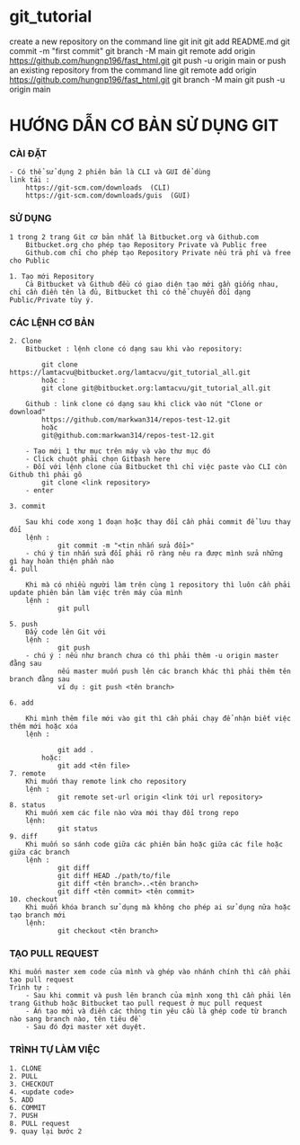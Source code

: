 # git_tutorial
create a new repository on the command line
git init
git add README.md
git commit -m "first commit"
git branch -M main
git remote add origin https://github.com/hungnp196/fast_html.git
git push -u origin main
or push an existing repository from the command line
git remote add origin https://github.com/hungnp196/fast_html.git
git branch -M main
git push -u origin main

#     HƯỚNG DẪN CƠ BẢN SỬ DỤNG GIT           #

### CÀI ĐẶT ###
	
	- Có thể sử dụng 2 phiên bản là CLI và GUI để dùng
	link tải : 
		https://git-scm.com/downloads  (CLI)
		https://git-scm.com/downloads/guis  (GUI)

### SỬ DỤNG ###

	1 trong 2 trang Git cơ bản nhất là Bitbucket.org và Github.com
		Bitbucket.org cho phép tạo Repository Private và Public free
		Github.com chỉ cho phép tạo Repository Private nếu trả phí và free cho Public

	1. Tạo mới Repository
		Cả Bitbucket và Github đều có giao diện tạo mới gần giống nhau, chỉ cần điền tên là đủ, Bitbucket thì có thể chuyển đổi dạng Public/Private tùy ý.

### CÁC LỆNH CƠ BẢN ###
	2. Clone
		Bitbucket : lệnh clone có dạng sau khi vào repository: 

			git clone https://lamtacvu@bitbucket.org/lamtacvu/git_tutorial_all.git
			hoặc : 
			git clone git@bitbucket.org:lamtacvu/git_tutorial_all.git

		Github : link clone có dạng sau khi click vào nút "Clone or download"
			https://github.com/markwan314/repos-test-12.git
			hoặc
			git@github.com:markwan314/repos-test-12.git

		- Tạo mới 1 thư mục trên máy và vào thư mục đó
		- Click chuột phải chọn Gitbash here
		- Đối với lệnh clone của Bitbucket thì chỉ việc paste vào CLI còn Github thì phải gõ
			git clone <link repository>
		- enter

	3. commit

		Sau khi code xong 1 đoạn hoặc thay đổi cần phải commit để lưu thay đổi
		lệnh : 
				git commit -m "<tin nhắn sửa đổi>"
		- chú ý tin nhắn sửa đổi phải rõ ràng nêu ra được mình sửa những gì hay hoàn thiện phần nào
	4. pull

		Khi mà có nhiều người làm trên cùng 1 repository thì luôn cần phải update phiên bản làm việc trên máy của mình  
		lệnh : 
				git pull

	5. push
		Đẩy code lên Git với
		lệnh : 
				git push
		- chú ý : nếu như branch chưa có thì phải thêm -u origin master đằng sau
				nếu master muốn push lên các branch khác thì phải thêm tên branch đằng sau 
				ví dụ : git push <tên branch>

	6. add

		Khi mình thêm file mới vào git thì cần phải chạy để nhận biết việc thêm mới hoặc xóa
		lệnh : 

				git add .
			hoặc:
				git add <tên file>
	7. remote
		Khi muốn thay remote link cho repository
		lệnh :
				git remote set-url origin <link tới url repository>
	8. status
		Khi muốn xem các file nào vừa mới thay đổi trong repo
		lệnh: 
				git status
	9. diff
		Khi muốn so sánh code giữa các phiên bản hoặc giữa các file hoặc giữa các branch
		lệnh : 
				git diff
				git diff HEAD ./path/to/file
				git diff <tên branch>..<tên branch>
				git diff <tên commit> <tên commit>
	10. checkout
		Khi muốn khóa branch sử dụng mà không cho phép ai sử dụng nữa hoặc tạo branch mới
		lệnh: 
				git checkout <tên branch>

### TẠO PULL REQUEST ###
	Khi muốn master xem code của mình và ghép vào nhánh chính thì cần phải tạo pull request 
	Trình tự :
		- Sau khi commit và push lên branch của mình xong thì cần phải lên trang Github hoặc Bitbucket tạo pull request ở mục pull request
		- Ấn tạo mới và điền các thông tin yêu cầu là ghép code từ branch nào sang branch nào, tên tiêu đề 
		- Sau đó đợi master xét duyệt.


### TRÌNH TỰ LÀM VIỆC ###

	1. CLONE
	2. PULL
	3. CHECKOUT
	4. <update code>
	5. ADD
	6. COMMIT
	7. PUSH
	8. PULL request
	9. quay lại bước 2
